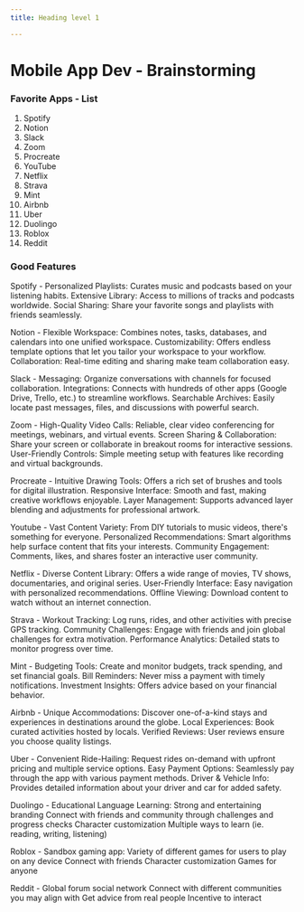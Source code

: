```yaml
---
title: Heading level 1

---
```


# Mobile App Dev - Brainstorming

### Favorite Apps - List

1. Spotify
2. Notion
3. Slack
4. Zoom
5. Procreate
6. YouTube
7. Netflix
8. Strava
9. Mint
10. Airbnb
11. Uber
12. Duolingo
13. Roblox
14. Reddit

### Good Features

Spotify - Personalized Playlists: Curates music and podcasts based on your listening habits.
Extensive Library: Access to millions of tracks and podcasts worldwide.
Social Sharing: Share your favorite songs and playlists with friends seamlessly.

Notion - Flexible Workspace: Combines notes, tasks, databases, and calendars into one unified workspace.
Customizability: Offers endless template options that let you tailor your workspace to your workflow.
Collaboration: Real-time editing and sharing make team collaboration easy.

Slack -  Messaging: Organize conversations with channels for focused collaboration.
Integrations: Connects with hundreds of other apps (Google Drive, Trello, etc.) to streamline workflows.
Searchable Archives: Easily locate past messages, files, and discussions with powerful search.

Zoom - High-Quality Video Calls: Reliable, clear video conferencing for meetings, webinars, and virtual events.
Screen Sharing & Collaboration: Share your screen or collaborate in breakout rooms for interactive sessions.
User-Friendly Controls: Simple meeting setup with features like recording and virtual backgrounds.

Procreate - Intuitive Drawing Tools: Offers a rich set of brushes and tools for digital illustration.
Responsive Interface: Smooth and fast, making creative workflows enjoyable.
Layer Management: Supports advanced layer blending and adjustments for professional artwork.

Youtube - Vast Content Variety: From DIY tutorials to music videos, there's something for everyone.
Personalized Recommendations: Smart algorithms help surface content that fits your interests.
Community Engagement: Comments, likes, and shares foster an interactive user community.

Netflix - Diverse Content Library: Offers a wide range of movies, TV shows, documentaries, and original series.
User-Friendly Interface: Easy navigation with personalized recommendations.
Offline Viewing: Download content to watch without an internet connection.

Strava - Workout Tracking: Log runs, rides, and other activities with precise GPS tracking.
Community Challenges: Engage with friends and join global challenges for extra motivation.
Performance Analytics: Detailed stats to monitor progress over time.

Mint - Budgeting Tools: Create and monitor budgets, track spending, and set financial goals.
Bill Reminders: Never miss a payment with timely notifications.
Investment Insights: Offers advice based on your financial behavior.

Airbnb - Unique Accommodations: Discover one-of-a-kind stays and experiences in destinations around the globe.
Local Experiences: Book curated activities hosted by locals.
Verified Reviews: User reviews ensure you choose quality listings.

Uber - Convenient Ride-Hailing: Request rides on-demand with upfront pricing and multiple service options.
Easy Payment Options: Seamlessly pay through the app with various payment methods.
Driver & Vehicle Info: Provides detailed information about your driver and car for added safety.

Duolingo - Educational Language Learning: Strong and entertaining branding
Connect with friends and community through challenges and progress checks
Character customization
Multiple ways to learn (ie. reading, writing, listening)

Roblox - Sandbox gaming app: Variety of different games for users to play on any device
Connect with friends
Character customization
Games for anyone 

Reddit - Global forum social network
Connect with different communities you may align with
Get advice from real people
Incentive to interact